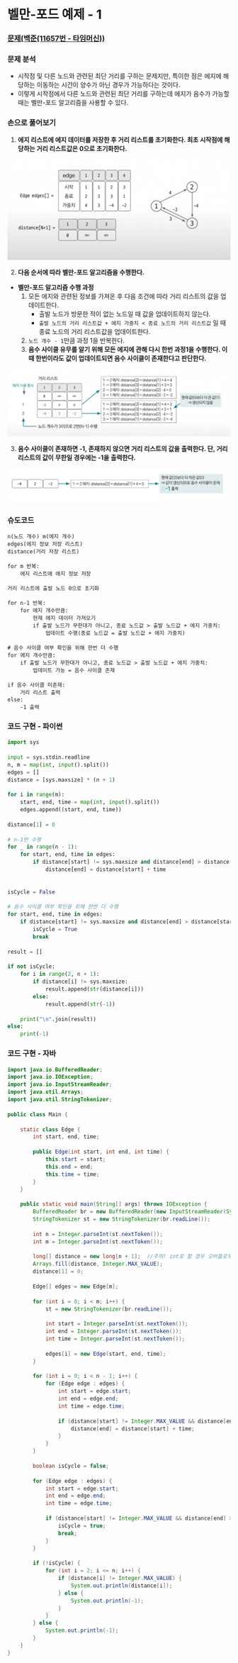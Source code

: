 # 벨만-포드 예제 - 1

### [문제(백준(11657번 - 타임머신))](https://www.acmicpc.net/problem/11657)

### 문제 분석
- 시작점 및 다른 노드와 관련된 최단 거리를 구하는 문제지만, 특이한 점은 에지에 해당하는 이동하는 시간이 양수가 아닌 경우가 가능하다는 것이다.
- 이렇게 시작점에서 다른 노드와 관련된 최단 거리를 구하는데 에지가 음수가 가능할 때는 벨만-포드 알고리즘을 사용할 수 있다.

### 손으로 풀어보기
1. **에지 리스트에 에지 데이터를 저장한 후 거리 리스트를 초기화한다. 최초 시작점에 해당하는 거리 리스트값은 0으로 초기화한다.**

![img_3.png](image/img_3.png)

2. **다음 순서에 따라 벨만-포드 알고리즘을 수행한다.**

- **벨만-포드 알고리즘 수행 과정**
  1. 모든 에지와 관련된 정보를 가져온 후 다음 조건에 따라 거리 리스트의 값을 업데이트한다.
     - 출발 노드가 방문한 적이 없는 노드일 때 값을 업데이트하지 않는다.
     - `출발 노드의 거리 리스트값 + 에지 가중치 < 종료 노드의 거리 리스트값` 일 때 종료 노드의 거리 리스트값을 업데이트한다.
  2. `노드 개수 - 1`만큼 과정 1을 반복한다.
  3. **음수 사이클 유무를 알기 위해 모든 에지에 관해 다시 한번 과정1을 수행한다. 이때 한번이라도 값이 업데이트되면 음수 사이클이 존재한다고 판단한다.**

![img_4.png](image/img_4.png)

3. **음수 사이클이 존재하면 -1, 존재하지 않으면 거리 리스트의 값을 출력한다. 단, 거리 리스트의 값이 무한일 경우에는 -1을 출력한다.**

![img_5.png](image/img_5.png)

### 슈도코드
```text
n(노드 개수) m(에지 개수)
edges(에지 정보 저장 리스트)
distance(거리 저장 리스트)

for m 반복:
    에지 리스트에 에지 정보 저장

거리 리스트에 출발 노드 0으로 초기화

for n-1 반복:
    for 에지 개수만큼:
        현재 에지 데이터 가져오기
        if 출발 노드가 무한대가 아니고, 종료 노드값 > 출발 노드값 + 에지 가중치:
            업데이트 수행(종료 노드값 = 출발 노드값 + 에지 가중치)

# 음수 사이클 여부 확인을 위해 한번 더 수행
for 에지 개수만큼:
    if 출발 노드가 무한대가 아니고, 종료 노드값 > 출발 노드값 + 에지 가중치:
        업데이트 가능 = 음수 사이클 존재

if 음수 사이클 미존재:
    거리 리스트 출력
else:
    -1 출력
```

### 코드 구현 - 파이썬
```python
import sys

input = sys.stdin.readline
n, m = map(int, input().split())
edges = []
distance = [sys.maxsize] * (n + 1)

for i in range(m):
    start, end, time = map(int, input().split())
    edges.append((start, end, time))

distance[1] = 0

# n-1번 수행
for _ in range(n - 1):
    for start, end, time in edges:
        if distance[start] != sys.maxsize and distance[end] > distance[start] + time:
            distance[end] = distance[start] + time


isCycle = False

# 음수 사이클 여부 확인을 위해 한번 더 수행
for start, end, time in edges:
    if distance[start] != sys.maxsize and distance[end] > distance[start] + time:
        isCycle = True
        break

result = []

if not isCycle:
    for i in range(2, n + 1):
        if distance[i] != sys.maxsize:
            result.append(str(distance[i]))
        else:
            result.append(str(-1))

    print("\n".join(result))
else:
    print(-1)
```

### 코드 구현 - 자바
```java
import java.io.BufferedReader;
import java.io.IOException;
import java.io.InputStreamReader;
import java.util.Arrays;
import java.util.StringTokenizer;

public class Main {

    static class Edge {
        int start, end, time;

        public Edge(int start, int end, int time) {
            this.start = start;
            this.end = end;
            this.time = time;
        }
    }

    public static void main(String[] args) throws IOException {
        BufferedReader br = new BufferedReader(new InputStreamReader(System.in));
        StringTokenizer st = new StringTokenizer(br.readLine());

        int n = Integer.parseInt(st.nextToken());
        int m = Integer.parseInt(st.nextToken());

        long[] distance = new long[n + 1];  //주의! int로 할 경우 오버플로우 발생
        Arrays.fill(distance, Integer.MAX_VALUE);
        distance[1] = 0;

        Edge[] edges = new Edge[m];

        for (int i = 0; i < m; i++) {
            st = new StringTokenizer(br.readLine());

            int start = Integer.parseInt(st.nextToken());
            int end = Integer.parseInt(st.nextToken());
            int time = Integer.parseInt(st.nextToken());

            edges[i] = new Edge(start, end, time);
        }

        for (int i = 0; i < n - 1; i++) {
            for (Edge edge : edges) {
                int start = edge.start;
                int end = edge.end;
                int time = edge.time;

                if (distance[start] != Integer.MAX_VALUE && distance[end] > distance[start] + time) {
                    distance[end] = distance[start] + time;
                }
            }
        }

        boolean isCycle = false;

        for (Edge edge : edges) {
            int start = edge.start;
            int end = edge.end;
            int time = edge.time;

            if (distance[start] != Integer.MAX_VALUE && distance[end] > distance[start] + time) {
                isCycle = true;
                break;
            }
        }
        
        if (!isCycle) {
            for (int i = 2; i <= n; i++) {
                if (distance[i] != Integer.MAX_VALUE) {
                    System.out.println(distance[i]);
                } else {
                    System.out.println(-1);
                }
            }
        } else {
            System.out.println(-1);
        }
    }
}
```